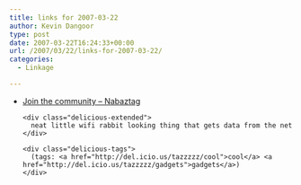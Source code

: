 ```yaml
---
title: links for 2007-03-22
author: Kevin Dangoor
type: post
date: 2007-03-22T16:24:33+00:00
url: /2007/03/22/links-for-2007-03-22/
categories:
  - Linkage

---
```

<ul class="delicious">
  <li>
    <div class="delicious-link">
      <a href="http://www.nabaztag.com/en/m-5-join-the-community.html">Join the community &#8211; Nabaztag</a>
    </div>
    
    <div class="delicious-extended">
      neat little wifi rabbit looking thing that gets data from the net
    </div>
    
    <div class="delicious-tags">
      (tags: <a href="http://del.icio.us/tazzzzz/cool">cool</a> <a href="http://del.icio.us/tazzzzz/gadgets">gadgets</a>)
    </div>
  </li>
</ul>